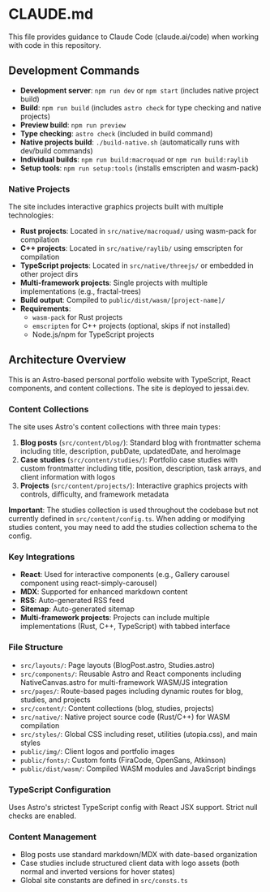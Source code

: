 # CLAUDE.md

This file provides guidance to Claude Code (claude.ai/code) when working with code in this repository.

## Development Commands

- **Development server**: `npm run dev` or `npm start` (includes native project build)
- **Build**: `npm run build` (includes `astro check` for type checking and native projects)
- **Preview build**: `npm run preview`
- **Type checking**: `astro check` (included in build command)
- **Native projects build**: `./build-native.sh` (automatically runs with dev/build commands)
- **Individual builds**: `npm run build:macroquad` or `npm run build:raylib`
- **Setup tools**: `npm run setup:tools` (installs emscripten and wasm-pack)

### Native Projects

The site includes interactive graphics projects built with multiple technologies:

- **Rust projects**: Located in `src/native/macroquad/` using wasm-pack for compilation
- **C++ projects**: Located in `src/native/raylib/` using emscripten for compilation  
- **TypeScript projects**: Located in `src/native/threejs/` or embedded in other project dirs
- **Multi-framework projects**: Single projects with multiple implementations (e.g., fractal-trees)
- **Build output**: Compiled to `public/dist/wasm/[project-name]/`
- **Requirements**: 
  - `wasm-pack` for Rust projects
  - `emscripten` for C++ projects (optional, skips if not installed)
  - Node.js/npm for TypeScript projects

## Architecture Overview

This is an Astro-based personal portfolio website with TypeScript, React components, and content collections. The site is deployed to jessai.dev.

### Content Collections

The site uses Astro's content collections with three main types:

1. **Blog posts** (`src/content/blog/`): Standard blog with frontmatter schema including title, description, pubDate, updatedDate, and heroImage
2. **Case studies** (`src/content/studies/`): Portfolio case studies with custom frontmatter including title, position, description, task arrays, and client information with logos
3. **Projects** (`src/content/projects/`): Interactive graphics projects with controls, difficulty, and framework metadata

**Important**: The studies collection is used throughout the codebase but not currently defined in `src/content/config.ts`. When adding or modifying studies content, you may need to add the studies collection schema to the config.

### Key Integrations

- **React**: Used for interactive components (e.g., Gallery carousel component using react-simply-carousel)
- **MDX**: Supported for enhanced markdown content
- **RSS**: Auto-generated RSS feed
- **Sitemap**: Auto-generated sitemap
- **Multi-framework projects**: Projects can include multiple implementations (Rust, C++, TypeScript) with tabbed interface

### File Structure

- `src/layouts/`: Page layouts (BlogPost.astro, Studies.astro)
- `src/components/`: Reusable Astro and React components including NativeCanvas.astro for multi-framework WASM/JS integration
- `src/pages/`: Route-based pages including dynamic routes for blog, studies, and projects
- `src/content/`: Content collections (blog, studies, projects)
- `src/native/`: Native project source code (Rust/C++) for WASM compilation
- `src/styles/`: Global CSS including reset, utilities (utopia.css), and main styles
- `public/img/`: Client logos and portfolio images
- `public/fonts/`: Custom fonts (FiraCode, OpenSans, Atkinson)
- `public/dist/wasm/`: Compiled WASM modules and JavaScript bindings

### TypeScript Configuration

Uses Astro's strictest TypeScript config with React JSX support. Strict null checks are enabled.

### Content Management

- Blog posts use standard markdown/MDX with date-based organization
- Case studies include structured client data with logo assets (both normal and inverted versions for hover states)
- Global site constants are defined in `src/consts.ts`